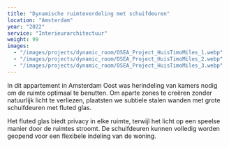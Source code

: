 ```yaml
---
title: "Dynamische ruimteverdeling met schuifdeuren"
location: "Amsterdam"
year: "2022"
service: "Interieurarchitectuur"
weight: 99
images:
  - "/images/projects/dynamic_room/OSEA_Project_HuisTimoMiles_1.webp"
  - "/images/projects/dynamic_room/OSEA_Project_HuisTimoMiles_2.webp"
  - "/images/projects/dynamic_room/OSEA_Project_HuisTimoMiles_3.webp"
---
```


In dit appartement in Amsterdam Oost was herindeling van kamers nodig om de ruimte optimaal te benutten. Om aparte zones te creëren zonder natuurlijk licht te verliezen, plaatsten we subtiele stalen wanden met grote schuifdeuren met fluted glas.

Het fluted glas biedt privacy in elke ruimte, terwijl het licht op een speelse manier door de ruimtes stroomt. De schuifdeuren kunnen volledig worden geopend voor een flexibele indeling van de woning.
